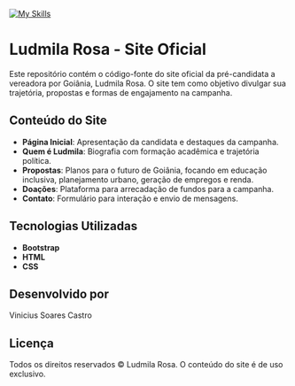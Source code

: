 [![My Skills](https://skillicons.dev/icons?i=css,html,github,git,vscode,figma&perline=3)](https://skillicons.dev)

# Ludmila Rosa - Site Oficial

Este repositório contém o código-fonte do site oficial da pré-candidata a vereadora por Goiânia, Ludmila Rosa. O site tem como objetivo divulgar sua trajetória, propostas e formas de engajamento na campanha.

## Conteúdo do Site

- **Página Inicial**: Apresentação da candidata e destaques da campanha.
- **Quem é Ludmila**: Biografia com formação acadêmica e trajetória política.
- **Propostas**: Planos para o futuro de Goiânia, focando em educação inclusiva, planejamento urbano, geração de empregos e renda.
- **Doações**: Plataforma para arrecadação de fundos para a campanha.
- **Contato**: Formulário para interação e envio de mensagens.

## Tecnologias Utilizadas

- **Bootstrap**
- **HTML**
- **CSS**

## Desenvolvido por

Vinicius Soares Castro

## Licença

Todos os direitos reservados © Ludmila Rosa. O conteúdo do site é de uso exclusivo.
